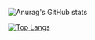 ![Anurag's GitHub stats](https://github-readme-stats.vercel.app/api?username=albaniamusabeli&show_icons=true&theme=transparent)

[![Top Langs](https://github-readme-stats.vercel.app/api/top-langs/?username=albaniamusabeli&layout=pie)](https://github.com/albaniamusabeli/github-readme-stats)
